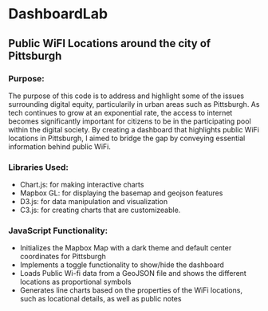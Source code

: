 # DashboardLab

## Public WiFI Locations around the city of Pittsburgh


### Purpose:
The purpose of this code is to address and highlight some of the issues surrounding digital equity, particularily in urban areas such as Pittsburgh. As tech continues to grow at an exponential rate, the access to internet becomes significantly important for citizens to be in the participating pool within the digital society. By creating a dashboard that highlights public WiFi locations in Pittsburgh, I aimed to bridge the gap by conveying essential information behind public WiFi.


### Libraries Used:
- Chart.js: for making interactive charts
- Mapbox GL: for displaying the basemap and geojson features
- D3.js: for data manipulation and visualization
- C3.js: for creating charts that are customizeable.


### JavaScript Functionality:
- Initializes the Mapbox Map with a dark theme and default center coordinates for Pittsburgh
- Implements a toggle functionality to show/hide the dashboard
- Loads Public Wi-fi data from a GeoJSON file and shows the different locations as proportional symbols
- Generates line charts based on the properties of the WiFi locations, such as locational details, as well as public notes

